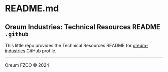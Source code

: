 # README.md

## Oreum Industries: Technical Resources README `.github`

This little repo provides the Technical Resources README for 
[oreum-industries](https://github.com/oreum-industries/) GitHub profile.

---
Oreum FZCO &copy; 2024
